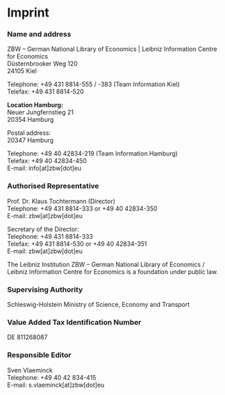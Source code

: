 # Imprint

### Name and address
ZBW – German National Library of Economics | Leibniz Information Centre for Economics  
Düsternbrooker Weg 120  
24105 Kiel

Telephone: +49 431 8814-555 / -383 (Team Information Kiel)  
Telefax: +49 431 8814-520

**Location Hamburg:**  
Neuer Jungfernstieg 21  
20354 Hamburg

Postal address:  
20347 Hamburg

Telephone: +49 40 42834-219 (Team Information Hamburg)  
Telefax: +49 40 42834-450  
E-mail: info[at]zbw[dot]eu

### Authorised Representative
Prof. Dr. Klaus Tochtermann (Director)  
Telephone: +49 431 8814-333 or +49 40 42834-350  
E-mail: zbw[at]zbw[dot]eu

Secretary of the Director:  
Telephone: +49 431 8814-333  
Telefax: +49 431 8814-530 or +49 40 42834-351  
E-mail: zbw[at]zbw[dot]eu

The Leibniz Institution ZBW – German National Library of Economics / Leibniz
Information Centre for Economics is a foundation under public law.

### Supervising Authority
Schleswig-Holstein Ministry of Science, Economy and Transport

### Value Added Tax Identification Number
DE 811268087

### Responsible Editor
Sven Vlaeminck  
Telephone: +49 40 42 834-415  
E-mail: s.vlaeminck[at]zbw[dot]eu
